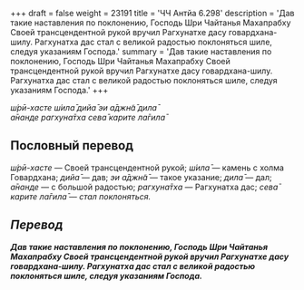 +++
draft = false
weight = 23191
title = 'ЧЧ Антйа 6.298'
description = 'Дав такие наставления по поклонению, Господь Шри Чайтанья Махапрабху Своей трансцендентной рукой вручил Рагхунатхе дасу говардхана-шилу. Рагхунатха дас стал с великой радостью поклоняться шиле, следуя указаниям Господа.'
summary = 'Дав такие наставления по поклонению, Господь Шри Чайтанья Махапрабху Своей трансцендентной рукой вручил Рагхунатхе дасу говардхана-шилу. Рагхунатха дас стал с великой радостью поклоняться шиле, следуя указаниям Господа.'
+++

_ш́рӣ-хасте ш́ила̄ дийа̄ эи а̄джн̃а̄ дила̄  
а̄нанде рагхуна̄тха сева̄ карите ла̄гила̄_

## Пословный перевод

_ш́рӣ_\-_хасте_ — Своей трансцендентной рукой; _ш́ила̄_ — камень с холма Говардхана; _дийа̄_ — дав; _эи_ _а̄джн̃а̄_ — такое указание; _дила̄_ — дал; _а̄нанде_ — с большой радостью; _рагхуна̄тха_ — Рагхунатха дас; _сева̄_ _карите</em>_ _<em>ла̄гила̄_ — стал поклоняться.

## Перевод

**Дав такие наставления по поклонению, Господь Шри Чайтанья Махапрабху Своей трансцендентной рукой вручил Рагхунатхе дасу говардхана-шилу. Рагхунатха дас стал с великой радостью поклоняться шиле, следуя указаниям Господа.**
